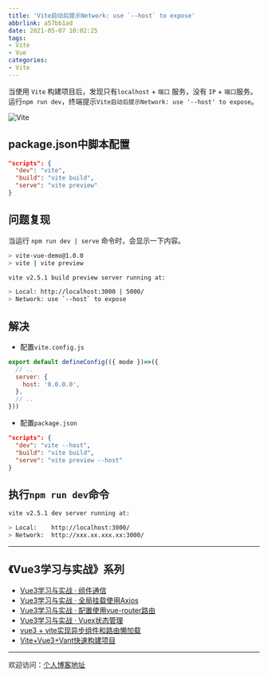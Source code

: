 ```yaml
---
title: 'Vite启动后提示Network: use `--host` to expose'
abbrlink: a57bb1ad
date: 2021-05-07 10:02:25
tags:
- Vite
- Vue
categories:
- Vite
---
```


当使用 `Vite` 构建项目后，发现只有`localhost` + `端口` 服务，没有 `IP` + `端口`服务。
运行`npm run dev`，终端提示`Vite启动后提示Network: use '--host' to expose`。

![Vite](https://tiven.cn/static/img/img-vite-01-qXyz73DxsLe-cWhwRDezi.jpg)

<!-- more -->

## package.json中脚本配置

```json
"scripts": {
  "dev": "vite",
  "build": "vite build",
  "serve": "vite preview"
}
```

## 问题复现

当运行 `npm run dev | serve` 命令时，会显示一下内容。

```sh
> vite-vue-demo@1.0.0
> vite | vite preview

vite v2.5.1 build preview server running at:

> Local: http://localhost:3000 | 5000/
> Network: use `--host` to expose
```

## 解决 

* 配置`vite.config.js`

```js
export default defineConfig(({ mode })=>({
  // ..
  server: {
    host: '0.0.0.0',
  },
  // ..
}))
```

* 配置`package.json`

```json
"scripts": {
  "dev": "vite --host",
  "build": "vite build",
  "serve": "vite preview --host"
}
```

## 执行`npm run dev`命令

```sh
vite v2.5.1 dev server running at:

> Local:    http://localhost:3000/
> Network:  http://xxx.xx.xxx.xx:3000/
```

---

## 《Vue3学习与实战》系列

* [Vue3学习与实战 · 组件通信](https://tiven.cn/p/97da9e37/ "Vue3组件通信")
* [Vue3学习与实战 · 全局挂载使用Axios](https://tiven.cn/p/7f7ba3b2/ "全局挂载使用Axios")
* [Vue3学习与实战 · 配置使用vue-router路由](https://tiven.cn/p/3747153d/ "配置使用vue-router路由")
* [Vue3学习与实战 · Vuex状态管理](https://tiven.cn/p/de821c2f/ "Vuex状态管理")
* [vue3 + vite实现异步组件和路由懒加载](https://tiven.cn/p/d41c4425/ "vue3实现异步组件和路由懒加载")
* [Vite+Vue3+Vant快速构建项目](https://tiven.cn/p/de241e23/ "Vite+Vue3+Vant快速构建项目")

---

欢迎访问：[个人博客地址](https://tiven.cn/p/a57bb1ad/ "天問博客")
